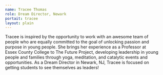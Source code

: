```yaml
---
name: Tracee Thomas
role: Dream Director, Newark 
portait: tracee
layout: plain
---
```


Tracee is inspired by the opportunity to work with an awesome team of people who are equally committed to the goal of unlocking passion and purpose in young people. She brings her experience as a Professor at Essex County College to The Future Project, developing leadership in young people and families through yoga, meditation, and catalytic events and opportunities. As a Dream Director in Newark, NJ, Tracee is focused on getting students to see themselves as leaders!